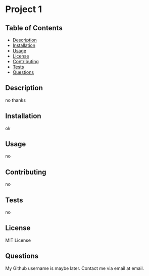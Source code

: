 
  # Project 1
  
  ## Table of Contents
  * [Description](#description)
  * [Installation](#installation)
  * [Usage](#usage)
  * [License](#license)
  * [Contributing](#contributing)
  * [Tests](#tests)
  * [Questions](#questions)

  ## Description
  no thanks
  
  ## Installation
  ok
  
  ## Usage
  no
  
  ## Contributing
  no
  
  ## Tests
  no
  
  ## License
  MIT License
  
  ## Questions
  My Github username is maybe later.
  Contact me via email at email.
